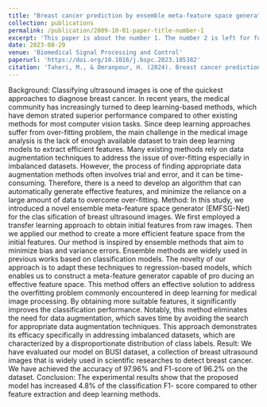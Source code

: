 ```yaml
---
title: "Breast cancer prediction by ensemble meta-feature space generator based on deep neural network"
collection: publications
permalink: /publication/2009-10-01-paper-title-number-1
excerpt: 'This paper is about the number 1. The number 2 is left for future work.'
date: 2023-08-29
venue: 'Biomedical Signal Processing and Control'
paperurl: 'https://doi.org/10.1016/j.bspc.2023.105382'
citation: 'Taheri, M., & Omranpour, H. (2024). Breast cancer prediction by ensemble meta-feature space generator based on deep neural network. Biomedical Signal Processing and Control, 87, 105382.'
---
```

Background: Classifying ultrasound images is one of the quickest approaches to diagnose breast cancer. In recent
years, the medical community has increasingly turned to deep learning-based methods, which have demon­
strated superior performance compared to other existing methods for most computer vision tasks. Since deep
learning approaches suffer from over-fitting problem, the main challenge in the medical image analysis is the
lack of enough available dataset to train deep learning models to extract efficient features. Many existing
methods rely on data augmentation techniques to address the issue of over-fitting especially in imbalanced
datasets. However, the process of finding appropriate data augmentation methods often involves trial and error,
and it can be time-consuming. Therefore, there is a need to develop an algorithm that can automatically generate
effective features, and minimize the reliance on a large amount of data to overcome over-fitting.
Method: In this study, we introduced a novel ensemble meta-feature space generator (EMFSG-Net) for the clas­
sification of breast ultrasound images. We first employed a transfer learning approach to obtain initial features
from raw images. Then we applied our method to create a more efficient feature space from the initial features.
Our method is inspired by ensemble methods that aim to minimize bias and variance errors. Ensemble methods
are widely used in previous works based on classification models. The novelty of our approach is to adapt these
techniques to regression-based models, which enables us to construct a meta-feature generator capable of pro­
ducing an effective feature space. This method offers an effective solution to address the overfitting problem
commonly encountered in deep learning for medical image processing. By obtaining more suitable features, it
significantly improves the classification performance. Notably, this method eliminates the need for data
augmentation, which saves time by avoiding the search for appropriate data augmentation techniques. This
approach demonstrates its efficacy specifically in addressing imbalanced datasets, which are characterized by a
disproportionate distribution of class labels.
Result: We have evaluated our model on BUSI dataset, a collection of breast ultrasound images that is widely used
in scientific researches to detect breast cancer. We have achieved the accuracy of 97.96% and F1-score of 96.2%
on the dataset.
Conclusion: The experimental results show that the proposed model has increased 4.8% of the classification F1-
score compared to other feature extraction and deep learning methods.